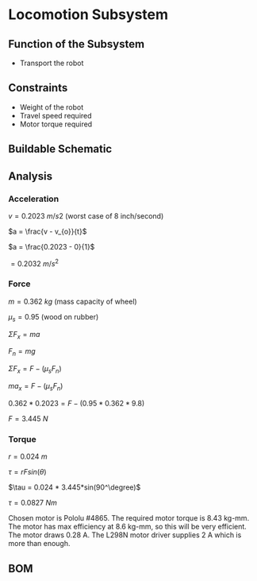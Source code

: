 # Locomotion Subsystem
## Function of the Subsystem
- Transport the robot
## Constraints
- Weight of the robot
- Travel speed required
- Motor torque required

## Buildable Schematic
## Analysis
### Acceleration
$v = 0.2023\ m/s2$ (worst case of 8 inch/second)

$a = \frac{v - v_{o}}{t}$

$a = \frac{0.2023 - 0}{1}$

$= 0.2032\ m/s^2$

### Force
$m = 0.362\ kg$ (mass capacity of wheel)

$\mu_{s} = 0.95$ (wood on rubber)

$\Sigma F_x = ma$

$F_n = mg$

$\Sigma F_x = F - (\mu_{s}F_n)$

$ma_x = F - (\mu_{s}F_n)$

$0.362 * 0.2023 = F - (0.95 * 0.362 * 9.8)$

$F = 3.445\ N$

### Torque
$r = 0.024\ m$

$\tau = rFsin(\theta)$

$\tau = 0.024 * 3.445*sin(90^\degree)$

$\tau = 0.0827\ Nm$

Chosen motor is Pololu #4865. The required motor torque is 8.43 kg-mm. The motor has max efficiency at 8.6 kg-mm, so this will be very efficient. The motor draws 0.28 A. The L298N motor driver supplies 2 A which is more than enough.

## BOM
